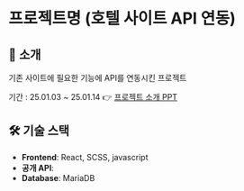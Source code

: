 # 프로젝트명 (호텔 사이트 API 연동)

## 📝 소개
기존 사이트에 필요한 기능에 API를 연동시킨 프로젝트

기간 : 25.01.03 ~ 25.01.14
👉 [프로젝트 소개 PPT]()

## 🛠 기술 스택
- **Frontend**: React, SCSS, javascript
- **공개 API**: 
- **Database**: MariaDB
